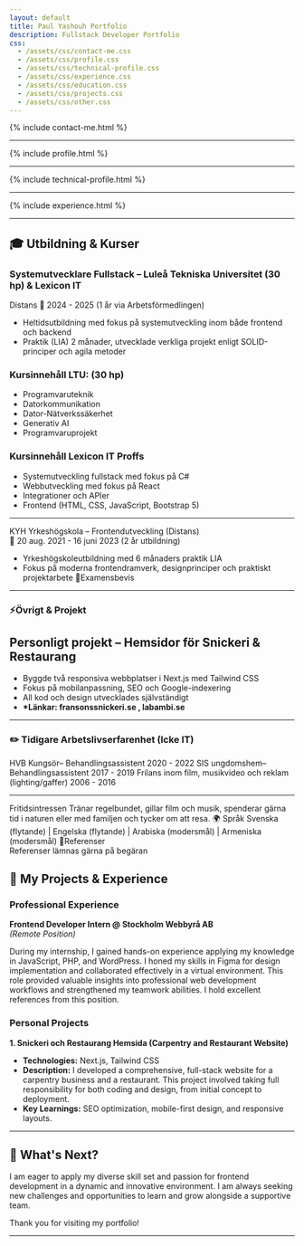 ```yaml
---
layout: default
title: Paul Yashouh Portfolio
description: Fullstack Developer Portfolio
css:
  - /assets/css/contact-me.css
  - /assets/css/profile.css
  - /assets/css/technical-profile.css
  - /assets/css/experience.css
  - /assets/css/education.css
  - /assets/css/projects.css
  - /assets/css/other.css
---
```


{% include contact-me.html %}

---

{% include profile.html %}

---

{% include technical-profile.html %}

---

{% include experience.html %}

---

## 🎓 Utbildning & Kurser

### Systemutvecklare Fullstack – Luleå Tekniska Universitet (30 hp) & Lexicon IT

Distans 📅 2024 - 2025 (1 år via Arbetsförmedlingen)

- Heltidsutbildning med fokus på systemutveckling inom både frontend och backend
- Praktik (LIA) 2 månader, utvecklade verkliga projekt enligt SOLID-principer och agila metoder

### Kursinnehåll LTU: (30 hp)

- Programvaruteknik
- Datorkommunikation
- Dator-Nätverkssäkerhet
- Generativ AI
- Programvaruprojekt

### Kursinnehåll Lexicon IT Proffs

- Systemutveckling fullstack med fokus på C#
- Webbutveckling med fokus på React
- Integrationer och APIer
- Frontend (HTML, CSS, JavaScript, Bootstrap 5)

---

KYH Yrkeshögskola – Frontendutveckling (Distans)  
📅 20 aug. 2021 - 16 juni 2023 (2 år utbildning)

- Yrkeshögskoleutbildning med 6 månaders praktik LIA
- Fokus på moderna frontendramverk, designprinciper och praktiskt projektarbete
  🔗Examensbevis

---

### ⚡Övrigt & Projekt

## Personligt projekt – Hemsidor för Snickeri & Restaurang

- Byggde två responsiva webbplatser i Next.js med Tailwind CSS
- Fokus på mobilanpassning, SEO och Google-indexering
- All kod och design utvecklades självständigt
- **\*Länkar: fransonssnickeri.se , labambi.se**

---

### ✏️ Tidigare Arbetslivserfarenhet (Icke IT)

HVB Kungsör– Behandlingsassistent 2020 - 2022 SIS ungdomshem– Behandlingsassistent 2017 - 2019
Frilans inom film, musikvideo och reklam (lighting/gaffer) 2006 - 2016

---

Fritidsintressen
Tränar regelbundet, gillar film och musik, spenderar gärna tid i naturen eller med familjen och tycker om att resa.
🌍 Språk
Svenska (flytande) | Engelska (flytande) | Arabiska (modersmål) | Armeniska (modersmål)
📌Referenser  
Referenser lämnas gärna på begäran

## 🚀 My Projects & Experience

### Professional Experience

**Frontend Developer Intern @ Stockholm Webbyrå AB**  
_(Remote Position)_

During my internship, I gained hands-on experience applying my knowledge in JavaScript, PHP, and WordPress. I honed my skills in Figma for design implementation and collaborated effectively in a virtual environment. This role provided valuable insights into professional web development workflows and strengthened my teamwork abilities. I hold excellent references from this position.

### Personal Projects

**1. Snickeri och Restaurang Hemsida (Carpentry and Restaurant Website)**

- **Technologies:** Next.js, Tailwind CSS
- **Description:** I developed a comprehensive, full-stack website for a carpentry business and a restaurant. This project involved taking full responsibility for both coding and design, from initial concept to deployment.
- **Key Learnings:** SEO optimization, mobile-first design, and responsive layouts.

---

## 🎯 What's Next?

I am eager to apply my diverse skill set and passion for frontend development in a dynamic and innovative environment. I am always seeking new challenges and opportunities to learn and grow alongside a supportive team.

Thank you for visiting my portfolio!

---

<!-- Optional profile image -->
<!-- <img src="assets/images/examens-bild.png" alt="Paul Yashouh's Photo" width="200" style="border-radius: 50%;"> -->
